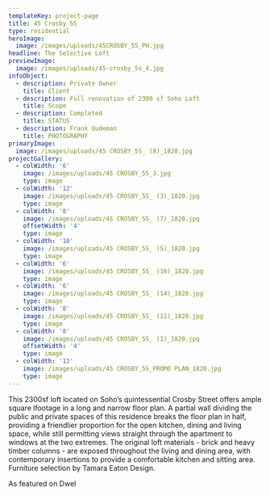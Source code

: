 ```yaml
---
templateKey: project-page
title: 45 Crosby 5S
type: residential
heroImage:
  image: /images/uploads/45CROSBY_5S_PH.jpg
headline: The Selective Loft
previewImage:
  image: /images/uploads/45-crosby_5s_4.jpg
infoObject:
  - description: Private Owner
    title: Client
  - description: Full renovation of 2300 sf Soho Loft
    title: Scope
  - description: Completed
    title: STATUS
  - description: Frank Oudeman
    title: PHOTOGRAPHY
primaryImage:
  image: /images/uploads/45 CROSBY_5S_ (8)_1820.jpg
projectGallery:
  - colWidth: '6'
    image: /images/uploads/45 CROSBY_5S_3.jpg
    type: image
  - colWidth: '12'
    image: /images/uploads/45 CROSBY_5S_ (3)_1820.jpg
    type: image
  - colWidth: '8'
    image: /images/uploads/45 CROSBY_5S_ (7)_1820.jpg
    offsetWidth: '4'
    type: image
  - colWidth: '10'
    image: /images/uploads/45 CROSBY_5S_ (5)_1820.jpg
    type: image
  - colWidth: '6'
    image: /images/uploads/45 CROSBY_5S_ (16)_1820.jpg
    type: image
  - colWidth: '6'
    image: /images/uploads/45 CROSBY_5S_ (14)_1820.jpg
    type: image
  - colWidth: '8'
    image: /images/uploads/45 CROSBY_5S_ (11)_1820.jpg
    type: image
  - colWidth: '8'
    image: /images/uploads/45 CROSBY_5S_ (1)_1820.jpg
    offsetWidth: '4'
    type: image
  - colWidth: '12'
    image: /images/uploads/45 CROSBY_5S_PROMO PLAN_1820.jpg
    type: image
---
```

This 2300sf loft located on Soho’s quintessential Crosby Street offers ample square lfootage in a long and narrow floor plan. A partial wall dividing the public and private spaces of this residence breaks the floor plan in half, providing a friendlier proportion for the open kitchen, dining and living space, while still permitting views straight through the apartment to windows at the two extremes. The original loft materials - brick and heavy timber columns - are exposed throughout the living and dining area, with contemporary insertions to provide a comfortable kitchen and sitting area. Furniture selection by Tamara Eaton Design.

As featured on Dwel

